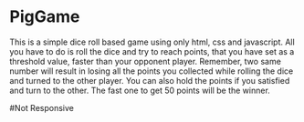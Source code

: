 # PigGame

This is a simple dice roll based game using only html, css and javascript. All you have to do is roll the dice and try to reach points, that you have set as a threshold value, faster than your opponent player. Remember, two same number will result in losing all the points you collected while rolling the dice and turned to the other player. You can also hold the points if you satisfied and turn to the other. The fast one to get 50 points will be the winner.

#Not Responsive
